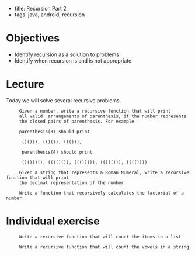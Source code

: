 - title: Recursion Part 2
- tags: java, android, recursion

# Objectives
- Identify recursion as a solution to problems
- Identify when recursion is and is not appropriate

# Lecture
Today we will solve several recursive problems.

```
     Given a number, write a recursive function that will print
     all valid  arrangements of parenthesis, if the number represents
     the closed pairs of parenthesis. For example

     parenthesis(3) should print

      ()()(), (()()), ((())), 
      
      parenthesis(4) should print
      
      ()()()(), (()()()), ((())()), (()(())), (((())))
```

```
     Given a string that represents a Roman Numeral, write a recursive function that will print
     the decimal representation of the number
```

```
     Write a function that recursively calculates the factorial of a number.
```

# Individual exercise
```
     Write a recursive function that will count the items in a list
```

``` 
     Write a recursive function that will count the vowels in a string
```
